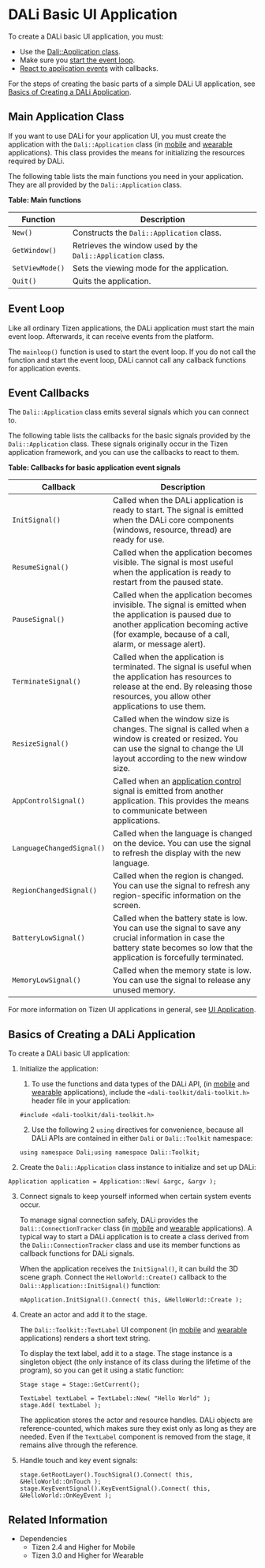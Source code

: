# DALi Basic UI Application


To create a DALi basic UI application, you must:

- Use the [Dali::Application class](#api).
- Make sure you [start the event loop](#mainloop).
- [React to application events](#callback) with callbacks.

For the steps of creating the basic parts of a simple DALi UI application, see [Basics of Creating a DALi Application](#create).

<a name="api"></a>
## Main Application Class

If you want to use DALi for your application UI, you must create the application with the `Dali::Application` class (in [mobile](../../../api/mobile/latest/classDali_1_1Application.html) and [wearable](../../../api/wearable/latest/classDali_1_1Application.html) applications). This class provides the means for initializing the resources required by DALi.

The following table lists the main functions you need in your application. They are all provided by the `Dali::Application` class.

**Table: Main functions**

| Function        | Description                              |
|-----------------|------------------------------------------|
| `New()`         | Constructs the `Dali::Application` class. |
| `GetWindow()`   | Retrieves the window used by the `Dali::Application` class. |
| `SetViewMode()` | Sets the viewing mode for the application. |
| `Quit()`        | Quits the application.                   |

<a name="mainloop"></a>
## Event Loop

Like all ordinary Tizen applications, the DALi application must start the main event loop. Afterwards, it can receive events from the platform.

The `mainloop()` function is used to start the event loop. If you do not call the function and start the event loop, DALi cannot call any callback functions for application events.

<a name="callback"></a>
## Event Callbacks

The `Dali::Application` class emits several signals which you can connect to.

The following table lists the callbacks for the basic signals provided by the `Dali::Application` class. These signals originally occur in the Tizen application framework, and you can use the callbacks to react to them.

**Table: Callbacks for basic application event signals**

| Callback                  | Description                              |
|---------------------------|------------------------------------------|
| `InitSignal()`            | Called when the DALi application is ready to start. The signal is emitted when the DALi core components (windows, resource, thread) are ready for use. |
| `ResumeSignal()`          | Called when the application becomes visible. The signal is most useful when the application is ready to restart from the paused state. |
| `PauseSignal()`           | Called when the application becomes invisible. The signal is emitted when the application is paused due to another application becoming active (for example, because of a call, alarm, or message alert). |
| `TerminateSignal()`       | Called when the application is terminated. The signal is useful when the application has resources to release at the end. By releasing those resources, you allow other applications to use them. |
| `ResizeSignal()`          | Called when the window size is changes. The signal is called when a window is created or resized. You can use the signal to change the UI layout according to the new window size. |
| `AppControlSignal()`      | Called when an [application control](../app-controls.md) signal is emitted from another application. This provides the means to communicate between applications. |
| `LanguageChangedSignal()` | Called when the language is changed on the device. You can use the signal to refresh the display with the new language. |
| `RegionChangedSignal()`   | Called when the region is changed. You can use the signal to refresh any region-specific information on the screen. |
| `BatteryLowSignal()`      | Called when the battery state is low. You can use the signal to save any crucial information in case the battery state becomes so low that the application is forcefully terminated. |
| `MemoryLowSignal()`       | Called when the memory state is low. You can use the signal to release any unused memory. |

For more information on Tizen UI applications in general, see [UI Application](index.md).

<a name="create"></a>
## Basics of Creating a DALi Application

To create a DALi basic UI application:

1. Initialize the application:

   1. To use the functions and data types of the DALi API, (in [mobile](../../../api/mobile/latest/group__dali.html) and [wearable](../../../api/wearable/latest/group__dali.html) applications), include the `<dali-toolkit/dali-toolkit.h>` header file in your application:
   ```
   #include <dali-toolkit/dali-toolkit.h>
   ```
   2. Use the following 2 `using` directives for convenience, because all DALi APIs are contained in either `Dali` or `Dali::Toolkit` namespace:
   ```
   using namespace Dali;using namespace Dali::Toolkit;
   ```

2. Create the `Dali::Application` class instance to initialize and set up DALi:
```
Application application = Application::New( &argc, &argv );
```

3. Connect signals to keep yourself informed when certain system events occur.

   To manage signal connection safely, DALi provides the `Dali::ConnectionTracker` class (in [mobile](../../../api/mobile/latest/classDali_1_1ConnectionTracker.html) and [wearable](../../../api/wearable/latest/classDali_1_1ConnectionTracker.html) applications). A typical way to start a DALi application is to create a class derived from the `Dali::ConnectionTracker` class and use its member functions as callback functions for DALi signals.

   When the application receives the `InitSignal()`, it can build the 3D scene graph. Connect the `HelloWorld::Create()` callback to the `Dali::Application::InitSignal()` function:

   ```
   mApplication.InitSignal().Connect( this, &HelloWorld::Create );
   ```

4. Create an actor and add it to the stage.

   The `Dali::Toolkit::TextLabel` UI component (in [mobile](../../../api/mobile/latest/classDali_1_1Toolkit_1_1TextLabel.html) and [wearable](../../../api/wearable/latest/classDali_1_1Toolkit_1_1TextLabel.html) applications) renders a short text string.

   To display the text label, add it to a stage. The stage instance is a singleton object (the only instance of its class during the lifetime of the program), so you can get it using a static function:

   ```
   Stage stage = Stage::GetCurrent();

   TextLabel textLabel = TextLabel::New( "Hello World" );
   stage.Add( textLabel );
   ```

   The application stores the actor and resource handles. DALi objects are reference-counted, which makes sure they exist only as long as they are needed. Even if the `TextLabel` component is removed from the stage, it remains alive through the reference.

5. Handle touch and key event signals:

   ```
   stage.GetRootLayer().TouchSignal().Connect( this, &HelloWorld::OnTouch );
   stage.KeyEventSignal().KeyEventSignal().Connect( this, &HelloWorld::OnKeyEvent );
   ```

## Related Information
- Dependencies
  - Tizen 2.4 and Higher for Mobile
  - Tizen 3.0 and Higher for Wearable
